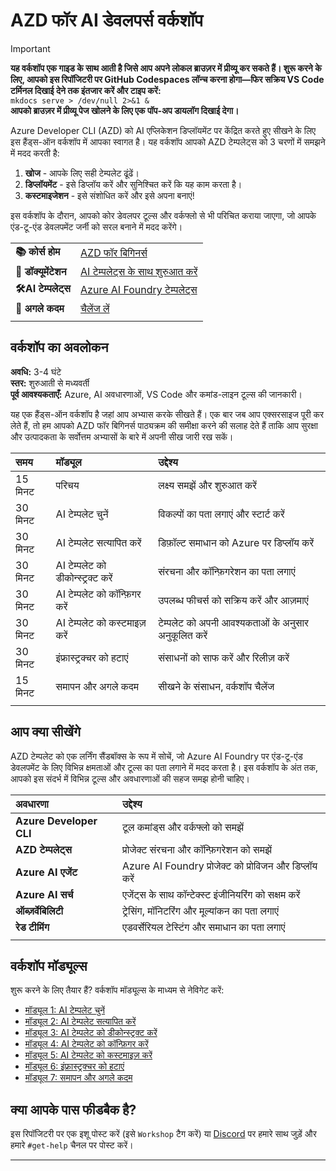 <!--
CO_OP_TRANSLATOR_METADATA:
{
  "original_hash": "1a87eaee8309cd74837981fdc6834dd9",
  "translation_date": "2025-09-24T10:52:08+00:00",
  "source_file": "workshop/docs/index.md",
  "language_code": "hi"
}
-->
# AZD फॉर AI डेवलपर्स वर्कशॉप

> [!IMPORTANT]  
> **यह वर्कशॉप एक गाइड के साथ आती है जिसे आप अपने लोकल ब्राउज़र में प्रीव्यू कर सकते हैं। शुरू करने के लिए, आपको इस रिपॉजिटरी पर GitHub Codespaces लॉन्च करना होगा—फिर सक्रिय VS Code टर्मिनल दिखाई देने तक इंतजार करें और टाइप करें:**  
> `mkdocs serve > /dev/null 2>&1 &`  
> **आपको ब्राउज़र में प्रीव्यू पेज खोलने के लिए एक पॉप-अप डायलॉग दिखाई देगा।**

Azure Developer CLI (AZD) को AI एप्लिकेशन डिप्लॉयमेंट पर केंद्रित करते हुए सीखने के लिए इस हैंड्स-ऑन वर्कशॉप में आपका स्वागत है। यह वर्कशॉप आपको AZD टेम्पलेट्स को 3 चरणों में समझने में मदद करती है:

1. **खोज** - आपके लिए सही टेम्पलेट ढूंढें।
1. **डिप्लॉयमेंट** - इसे डिप्लॉय करें और सुनिश्चित करें कि यह काम करता है।
1. **कस्टमाइजेशन** - इसे संशोधित करें और इसे अपना बनाएं!

इस वर्कशॉप के दौरान, आपको कोर डेवलपर टूल्स और वर्कफ्लो से भी परिचित कराया जाएगा, जो आपके एंड-टू-एंड डेवलपमेंट जर्नी को सरल बनाने में मदद करेंगे।

| | | 
|:---|:---|
| **📚 कोर्स होम**| [AZD फॉर बिगिनर्स](../README.md)|
| **📖 डॉक्यूमेंटेशन** | [AI टेम्पलेट्स के साथ शुरुआत करें](https://learn.microsoft.com/en-us/azure/ai-foundry/how-to/develop/ai-template-get-started)|
| **🛠️AI टेम्पलेट्स** | [Azure AI Foundry टेम्पलेट्स](https://ai.azure.com/templates) |
|**🚀 अगले कदम** | [चैलेंज लें](../../../../workshop/docs) |
| | |

## वर्कशॉप का अवलोकन

**अवधि:** 3-4 घंटे  
**स्तर:** शुरुआती से मध्यवर्ती  
**पूर्व आवश्यकताएँ:** Azure, AI अवधारणाओं, VS Code और कमांड-लाइन टूल्स की जानकारी।

यह एक हैंड्स-ऑन वर्कशॉप है जहां आप अभ्यास करके सीखते हैं। एक बार जब आप एक्सरसाइज पूरी कर लेते हैं, तो हम आपको AZD फॉर बिगिनर्स पाठ्यक्रम की समीक्षा करने की सलाह देते हैं ताकि आप सुरक्षा और उत्पादकता के सर्वोत्तम अभ्यासों के बारे में अपनी सीख जारी रख सकें।

| समय| मॉड्यूल  | उद्देश्य |
|:---|:---|:---|
| 15 मिनट | परिचय | लक्ष्य समझें और शुरुआत करें |
| 30 मिनट | AI टेम्पलेट चुनें | विकल्पों का पता लगाएं और स्टार्ट करें | 
| 30 मिनट | AI टेम्पलेट सत्यापित करें | डिफ़ॉल्ट समाधान को Azure पर डिप्लॉय करें |
| 30 मिनट | AI टेम्पलेट को डीकोन्स्ट्रक्ट करें | संरचना और कॉन्फ़िगरेशन का पता लगाएं |
| 30 मिनट | AI टेम्पलेट को कॉन्फ़िगर करें | उपलब्ध फीचर्स को सक्रिय करें और आज़माएं |
| 30 मिनट | AI टेम्पलेट को कस्टमाइज़ करें | टेम्पलेट को अपनी आवश्यकताओं के अनुसार अनुकूलित करें |
| 30 मिनट | इंफ्रास्ट्रक्चर को हटाएं | संसाधनों को साफ करें और रिलीज़ करें |
| 15 मिनट | समापन और अगले कदम | सीखने के संसाधन, वर्कशॉप चैलेंज |
| | |

## आप क्या सीखेंगे

AZD टेम्पलेट को एक लर्निंग सैंडबॉक्स के रूप में सोचें, जो Azure AI Foundry पर एंड-टू-एंड डेवलपमेंट के लिए विभिन्न क्षमताओं और टूल्स का पता लगाने में मदद करता है। इस वर्कशॉप के अंत तक, आपको इस संदर्भ में विभिन्न टूल्स और अवधारणाओं की सहज समझ होनी चाहिए।

| अवधारणा  | उद्देश्य |
|:---|:---|
| **Azure Developer CLI** | टूल कमांड्स और वर्कफ्लो को समझें |
| **AZD टेम्पलेट्स**| प्रोजेक्ट संरचना और कॉन्फ़िगरेशन को समझें |
| **Azure AI एजेंट**| Azure AI Foundry प्रोजेक्ट को प्रोविजन और डिप्लॉय करें |
| **Azure AI सर्च**| एजेंट्स के साथ कॉन्टेक्स्ट इंजीनियरिंग को सक्षम करें |
| **ऑब्ज़र्वेबिलिटी**| ट्रेसिंग, मॉनिटरिंग और मूल्यांकन का पता लगाएं |
| **रेड टीमिंग**| एडवर्सेरियल टेस्टिंग और समाधान का पता लगाएं |
| | |

## वर्कशॉप मॉड्यूल्स

शुरू करने के लिए तैयार हैं? वर्कशॉप मॉड्यूल्स के माध्यम से नेविगेट करें:

- [मॉड्यूल 1: AI टेम्पलेट चुनें](instructions/1-Select-AI-Template.md)
- [मॉड्यूल 2: AI टेम्पलेट सत्यापित करें](instructions/2-Validate-AI-Template.md) 
- [मॉड्यूल 3: AI टेम्पलेट को डीकोन्स्ट्रक्ट करें](instructions/3-Deconstruct-AI-Template.md)
- [मॉड्यूल 4: AI टेम्पलेट को कॉन्फ़िगर करें](instructions/4-Configure-AI-Template.md)
- [मॉड्यूल 5: AI टेम्पलेट को कस्टमाइज़ करें](instructions/5-Customize-AI-Template.md)
- [मॉड्यूल 6: इंफ्रास्ट्रक्चर को हटाएं](instructions/6-Teardown-Infrastructure.md)
- [मॉड्यूल 7: समापन और अगले कदम](instructions/7-Wrap-up.md)

## क्या आपके पास फीडबैक है?

इस रिपॉजिटरी पर एक इशू पोस्ट करें (इसे `Workshop` टैग करें) या [Discord](https://aka.ms/foundry/discord) पर हमारे साथ जुड़ें और हमारे `#get-help` चैनल पर पोस्ट करें।

---

